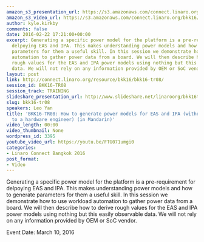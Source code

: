 ```yaml
---
amazon_s3_presentation_url: https://s3.amazonaws.com/connect.linaro.org/bkk16/Presentations/Thursday/BKK16-TR08.pdf
amazon_s3_video_url: https://s3.amazonaws.com/connect.linaro.org/bkk16/Videos/Thursday/BKK16-TR08%20How%20to%20generate%20power%20models%20for%20EAS%20and%20IPA%20%28Mandarin%29.mp4
author: kyle.kirkby
comments: false
date: 2016-02-22 17:21:00+00:00
excerpt: Generating a specific power model for the platform is a pre-requirement for
  delpoying EAS and IPA. This makes understanding power models and how to generate
  parameters for them a useful skill. In this session we demonstrate how to use workload
  automation to gather power data from a board. We will then describe how to derive
  rough values for the EAS and IPA power models using nothing but this easily observable
  data. We will not rely on any information provided by OEM or SoC vendor.
layout: post
link: http://connect.linaro.org/resource/bkk16/bkk16-tr08/
session_id: BKK16-TR08
session_track: TRAINING
slideshare_presentation_url: http://www.slideshare.net/linaroorg/bkk16tr08-how-to-generate-power-models-for-eas-and-ipa
slug: bkk16-tr08
speakers: Leo Yan
title: 'BKK16-TR08: How to generate power models for EAS and IPA (without talking
  to a hardware engineer) (in Mandarin)'
video_length: 00:00
video_thumbnail: None
wordpress_id: 3395
youtube_video_url: https://youtu.be/FTG071umgi0
categories:
- Linaro Connect Bangkok 2016
post_format:
- Video
---
```


Generating a specific power model for the platform is a pre-requirement for delpoying EAS and IPA. This makes understanding power models and how to generate parameters for them a useful skill. In this session we demonstrate how to use workload automation to gather power data from a board. We will then describe how to derive rough values for the EAS and IPA power models using nothing but this easily observable data. We will not rely on any information provided by OEM or SoC vendor.

Event Date: March 10, 2016
